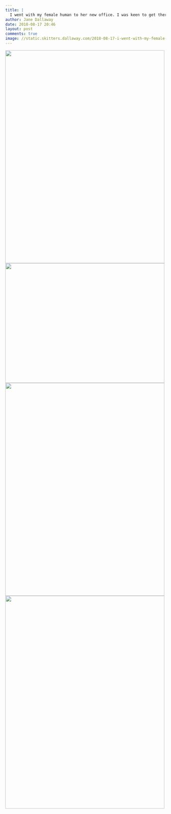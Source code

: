 ```yaml
---
title: |
  I went with my female human to her new office. I was keen to get there, and then had a bit of a rest and lie down. And then I spent time staring out of the window. A great day!
author: Jane Dallaway
date: 2018-08-17 20:46
layout: post
comments: true
image: //static.skitters.dallaway.com/2018-08-17-i-went-with-my-female-human-to-her-new-office--i-was-keen-to-get-there--and-then-had-a-bit-of-a-rest-and-lie-down--and-then-i-spent-time-staring-out-of-the-window--a-great-day-thumb-1-IMG_5870.jpg
---
```


<div>
  <a href="//static.skitters.dallaway.com/2018-08-17-i-went-with-my-female-human-to-her-new-office--i-was-keen-to-get-there--and-then-had-a-bit-of-a-rest-and-lie-down--and-then-i-spent-time-staring-out-of-the-window--a-great-day-fullsize-3-IMG_5868.jpg">
    <img src="//static.skitters.dallaway.com/2018-08-17-i-went-with-my-female-human-to-her-new-office--i-was-keen-to-get-there--and-then-had-a-bit-of-a-rest-and-lie-down--and-then-i-spent-time-staring-out-of-the-window--a-great-day-thumb-3-IMG_5868.jpg" width="500" height="667"/>
  </a>
</div><div>
  <a href="//static.skitters.dallaway.com/2018-08-17-i-went-with-my-female-human-to-her-new-office--i-was-keen-to-get-there--and-then-had-a-bit-of-a-rest-and-lie-down--and-then-i-spent-time-staring-out-of-the-window--a-great-day-fullsize-2-IMG_5869.jpg">
    <img src="//static.skitters.dallaway.com/2018-08-17-i-went-with-my-female-human-to-her-new-office--i-was-keen-to-get-there--and-then-had-a-bit-of-a-rest-and-lie-down--and-then-i-spent-time-staring-out-of-the-window--a-great-day-thumb-2-IMG_5869.jpg" width="500" height="375"/>
  </a>
</div><div>
  <a href="//static.skitters.dallaway.com/2018-08-17-i-went-with-my-female-human-to-her-new-office--i-was-keen-to-get-there--and-then-had-a-bit-of-a-rest-and-lie-down--and-then-i-spent-time-staring-out-of-the-window--a-great-day-fullsize-1-IMG_5870.jpg">
    <img src="//static.skitters.dallaway.com/2018-08-17-i-went-with-my-female-human-to-her-new-office--i-was-keen-to-get-there--and-then-had-a-bit-of-a-rest-and-lie-down--and-then-i-spent-time-staring-out-of-the-window--a-great-day-thumb-1-IMG_5870.jpg" width="500" height="667"/>
  </a>
</div><div>
  <a href="//static.skitters.dallaway.com/2018-08-17-i-went-with-my-female-human-to-her-new-office--i-was-keen-to-get-there--and-then-had-a-bit-of-a-rest-and-lie-down--and-then-i-spent-time-staring-out-of-the-window--a-great-day-fullsize-4-IMG_5871.jpg">
    <img src="//static.skitters.dallaway.com/2018-08-17-i-went-with-my-female-human-to-her-new-office--i-was-keen-to-get-there--and-then-had-a-bit-of-a-rest-and-lie-down--and-then-i-spent-time-staring-out-of-the-window--a-great-day-thumb-4-IMG_5871.jpg" width="500" height="667"/>
  </a>
</div>

